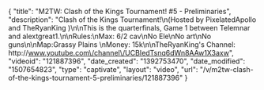 {
    "title": "M2TW: Clash of the Kings Tournament! #5 - Preliminaries",
    "description": "Clash of the Kings Tournament!\n(Hosted by PixelatedApollo and TheRyanKing )\n\nThis is the quarterfinals, Game 1 between Telemnar and alextgreat1.\n\nRules:\nMax: 6\/2 cav\nNo Ele\nNo art\nNo guns\n\nMap:Grassy Plains \nMoney: 15k\n\nTheRyanKing's Channel: http:\/\/www.youtube.com\/channel\/UCBIedTsnq6dWn8AAw1X3axw",
    "videoid": "121887396",
    "date_created": "1392753470",
    "date_modified": "1507654823",
    "type": "captivate",
    "layout": "video",
    "url": "\/v\/m2tw-clash-of-the-kings-tournament-5-preliminaries\/121887396"
}